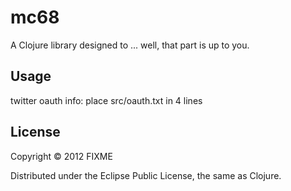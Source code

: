 # mc68

A Clojure library designed to ... well, that part is up to you.

## Usage

twitter oauth info: place src/oauth.txt in 4 lines

## License

Copyright © 2012 FIXME

Distributed under the Eclipse Public License, the same as Clojure.

